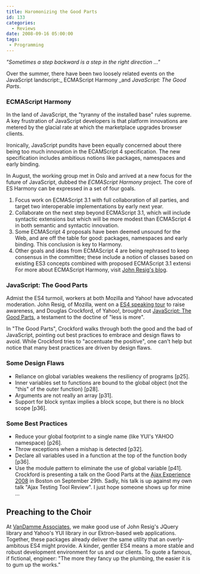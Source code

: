 ```yaml
---
title: Haromonizing the Good Parts
id: 133
categories:
  - Reviews
date: 2008-09-16 05:00:00
tags:
 - Programming
---
```


_"Sometimes a step backward is a step in the right direction ..."_

Over the summer, there have been two loosely related events on the JavaScript landscript:_ ECMAScript Harmony _and _JavaScript: The Good Parts_.

### ECMAScript Harmony

In the land of JavaScript, the "tyranny of the installed base" rules supreme. A key frustration of JavaScript developers is that platform innovations are metered by the glacial rate at which the marketplace upgrades browser clients.

Ironically, JavaScript pundits have been equally concerned about there being too much innovation in the ECAMScript 4 specification. The new specification includes ambitious notions like packages, namespaces and early binding.

In August, the working group met in Oslo and arrived at a new focus for the future of JavaScript, dubbed the _ECMAScript Harmony_ project. The core of ES Harmony can be expressed in a set of four goals.

1.  Focus work on ECMAScript 3.1 with full collaboration of all parties, and target two interoperable implementations by early next year.
2.  Collaborate on the next step beyond ECMAScript 3.1, which will include syntactic extensions but which will be more modest than ECMAScript 4 in both semantic and syntactic innovation.
3.  Some ECMAScript 4 proposals have been deemed unsound for the Web, and are off the table for good: packages, namespaces and early binding. This conclusion is key to Harmony.
4.  Other goals and ideas from ECMAScript 4 are being rephrased to keep consensus in the committee; these include a notion of classes based on existing ES3 concepts combined with proposed ECMAScript 3.1 extensi
For more about ECMAScript Harmony, visit [John Resig's blog](http://ejohn.org/blog/ecmascript-harmony/).

### JavaScript: The Good Parts

Admist the ES4 turmoil, workers at both Mozilla and Yahoo! have advocated moderation. John Resig, of Mozilla, went on a [ES4 speaking tour](http://ejohn.org/blog/ecmascript-4-speaking-tour/) to raise awareness, and Douglas Crockford, of Yahoo!, brought out [JavaScript: The Good Parts](http://www.amazon.com/JavaScript-Good-Parts-Douglas-Crockford/dp/0596517742/), a testament to the doctine of "less is more".

In "The Good Parts", Crockford walks through both the good and the bad of JavaScript, pointing out best practices to embrace and design flaws to avoid. While Crockford tries to "accentuate the positive", one can't help but notice that many best practices are driven by design flaws.

### Some Design Flaws

*   Reliance on global variables weakens the resiliency of programs [p25].
*   Inner variables set to functions are bound to the global object (not the "this" of the outer function) [p28].
*   Arguments are not really an array [p31].
*   Support for block syntax implies a block scope, but there is no block scope [p36].

### Some Best Practices

*   Reduce your global footprint to a single name (like YUI's YAHOO namespace) [p26].
*   Throw exceptions when a mishap is detected [p32].
*   Declare all variables used in a function at the top of the function body [p36].
*   Use the module pattern to eliminate the use of global variable [p41].
Crockford is presenting a talk on the Good Parts at the [Ajax Experience 2008](http://ajaxexperience.techtarget.com/html/index.html) in Boston on September 29th. Sadly, his talk is up against my own talk "Ajax Testing Tool Review". I just hope someone shows up for mine ...

## Preaching to the Choir

At [VanDamme Associates](http://www.vandamme.com/blog.aspx?id=1940&amp;blogid=238), we make good use of John Resig's JQuery library and Yahoo's YUI library in our Ektron-based web applications. Together, these packages already deliver the same utility that an overly-ambitous ES4 might provide. A kinder, gentler ES4 means a more stable and robust development environment for us and our clients. To quote a famous, if fictional, engineer: "The more they fancy up the plumbing, the easier it is to gum up the works."